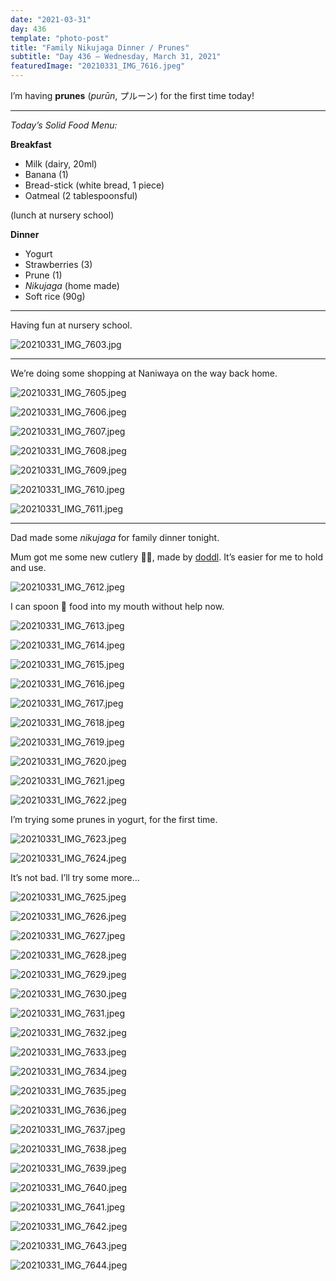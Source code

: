 ```yaml
---
date: "2021-03-31"
day: 436
template: "photo-post"
title: "Family Nikujaga Dinner / Prunes"
subtitle: "Day 436 – Wednesday, March 31, 2021"
featuredImage: "20210331_IMG_7616.jpeg"
---
```


I’m having **prunes** (*purūn*, プルーン) for the first time today!

<hr />

_Today’s Solid Food Menu:_

**Breakfast**

- Milk (dairy, 20ml)
- Banana (1)
- Bread-stick (white bread, 1 piece)
- Oatmeal (2 tablespoonsful)

(lunch at nursery school)

**Dinner**

- Yogurt
- Strawberries (3)
- Prune (1)
- *Nikujaga* (home made)
- Soft rice (90g)

<hr />

Having fun at nursery school.

![20210331_IMG_7603.jpg](20210331_IMG_7603.jpg)

<hr />

We’re doing some shopping at Naniwaya on the way back home.

![20210331_IMG_7605.jpeg](20210331_IMG_7605.jpeg)

![20210331_IMG_7606.jpeg](20210331_IMG_7606.jpeg)

![20210331_IMG_7607.jpeg](20210331_IMG_7607.jpeg)

![20210331_IMG_7608.jpeg](20210331_IMG_7608.jpeg)

![20210331_IMG_7609.jpeg](20210331_IMG_7609.jpeg)

![20210331_IMG_7610.jpeg](20210331_IMG_7610.jpeg)

![20210331_IMG_7611.jpeg](20210331_IMG_7611.jpeg)

<hr />

Dad made some *nikujaga* for family dinner tonight.

Mum got me some new cutlery 🍴🥄, made by <a href="https://doddl.com/">doddl</a>. It’s easier for me to hold and use.

![20210331_IMG_7612.jpeg](20210331_IMG_7612.jpeg)

I can spoon 🥄 food into my mouth without help now.

![20210331_IMG_7613.jpeg](20210331_IMG_7613.jpeg)

![20210331_IMG_7614.jpeg](20210331_IMG_7614.jpeg)

![20210331_IMG_7615.jpeg](20210331_IMG_7615.jpeg)

![20210331_IMG_7616.jpeg](20210331_IMG_7616.jpeg)

![20210331_IMG_7617.jpeg](20210331_IMG_7617.jpeg)

![20210331_IMG_7618.jpeg](20210331_IMG_7618.jpeg)

![20210331_IMG_7619.jpeg](20210331_IMG_7619.jpeg)

![20210331_IMG_7620.jpeg](20210331_IMG_7620.jpeg)

![20210331_IMG_7621.jpeg](20210331_IMG_7621.jpeg)

![20210331_IMG_7622.jpeg](20210331_IMG_7622.jpeg)

I’m trying some prunes in yogurt, for the first time.

![20210331_IMG_7623.jpeg](20210331_IMG_7623.jpeg)

![20210331_IMG_7624.jpeg](20210331_IMG_7624.jpeg)

It’s not bad. I’ll try some more…

![20210331_IMG_7625.jpeg](20210331_IMG_7625.jpeg)

![20210331_IMG_7626.jpeg](20210331_IMG_7626.jpeg)

![20210331_IMG_7627.jpeg](20210331_IMG_7627.jpeg)

![20210331_IMG_7628.jpeg](20210331_IMG_7628.jpeg)

![20210331_IMG_7629.jpeg](20210331_IMG_7629.jpeg)

![20210331_IMG_7630.jpeg](20210331_IMG_7630.jpeg)

![20210331_IMG_7631.jpeg](20210331_IMG_7631.jpeg)

![20210331_IMG_7632.jpeg](20210331_IMG_7632.jpeg)

![20210331_IMG_7633.jpeg](20210331_IMG_7633.jpeg)

![20210331_IMG_7634.jpeg](20210331_IMG_7634.jpeg)

![20210331_IMG_7635.jpeg](20210331_IMG_7635.jpeg)

![20210331_IMG_7636.jpeg](20210331_IMG_7636.jpeg)

![20210331_IMG_7637.jpeg](20210331_IMG_7637.jpeg)

![20210331_IMG_7638.jpeg](20210331_IMG_7638.jpeg)

![20210331_IMG_7639.jpeg](20210331_IMG_7639.jpeg)

![20210331_IMG_7640.jpeg](20210331_IMG_7640.jpeg)

![20210331_IMG_7641.jpeg](20210331_IMG_7641.jpeg)

![20210331_IMG_7642.jpeg](20210331_IMG_7642.jpeg)

![20210331_IMG_7643.jpeg](20210331_IMG_7643.jpeg)

![20210331_IMG_7644.jpeg](20210331_IMG_7644.jpeg)
